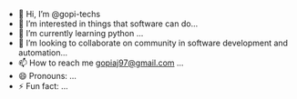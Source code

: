 - 👋 Hi, I’m @gopi-techs
- 👀 I’m interested in things that software can do...
- 🌱 I’m currently learning python ...
- 💞️ I’m looking to collaborate on community in software development and automation...
- 📫 How to reach me gopiaj97@gmail.com ...
- 😄 Pronouns: ...
- ⚡ Fun fact: ...

<!---
gopi-techs/gopi-techs is a ✨ special ✨ repository because its `README.md` (this file) appears on your GitHub profile.
You can click the Preview link to take a look at your changes.
--->
